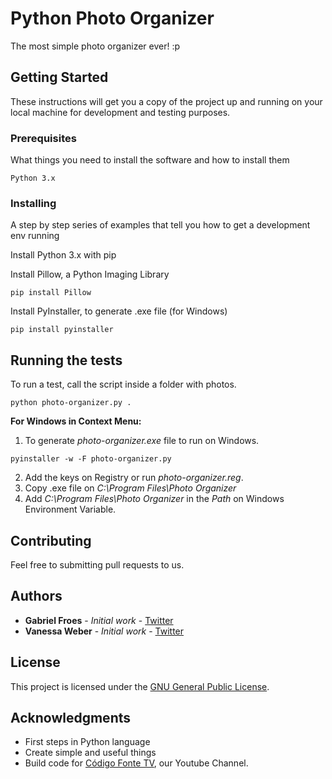 # Python Photo Organizer

The most simple photo organizer ever! :p

## Getting Started

These instructions will get you a copy of the project up and running on your local machine for development and testing purposes.

### Prerequisites

What things you need to install the software and how to install them

```
Python 3.x
```

### Installing

A step by step series of examples that tell you how to get a development env running

Install Python 3.x with pip

Install Pillow, a Python Imaging Library

```
pip install Pillow
```

Install PyInstaller, to generate .exe file (for Windows)

```
pip install pyinstaller
```


## Running the tests

To run a test, call the script inside a folder with photos.

```
python photo-organizer.py .
```

**For Windows in Context Menu:**

1. To generate *photo-organizer.exe* file to run on Windows.

```
pyinstaller -w -F photo-organizer.py
```

2. Add the keys on Registry or run *photo-organizer.reg*.
3. Copy .exe file on *C:\Program Files\Photo Organizer*
4. Add *C:\Program Files\Photo Organizer* in the *Path* on Windows Environment Variable.

## Contributing

Feel free to submitting pull requests to us.

## Authors

* **Gabriel Froes** - *Initial work* - [Twitter](https://www.twitter.com/gabrielfroes)
* **Vanessa Weber** - *Initial work* - [Twitter](https://www.twitter.com/nessaweberfroes)

## License

This project is licensed under the [GNU General Public License](https://opensource.org/licenses/GPL-3.0).

## Acknowledgments

* First steps in Python language
* Create simple and useful things
* Build code for [Código Fonte TV](https://www.youtube.com/codigofontetv), our Youtube Channel.
